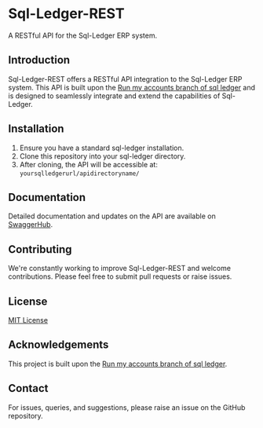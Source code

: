 # Sql-Ledger-REST

A RESTful API for the Sql-Ledger ERP system.

## Introduction

Sql-Ledger-REST offers a RESTful API integration to the Sql-Ledger ERP system. This API is built upon the [Run my accounts branch of sql ledger](https://github.com/ledger123/runmyaccounts) and is designed to seamlessly integrate and extend the capabilities of Sql-Ledger.

## Installation

1. Ensure you have a standard sql-ledger installation.
2. Clone this repository into your sql-ledger directory.
3. After cloning, the API will be accessible at: `yoursqlledgerurl/apidirectoryname/`

## Documentation

Detailed documentation and updates on the API are available on [SwaggerHub](https://app.swaggerhub.com/apis/HASHIM1SAQIB/SqlLedgerRest/1#/).

## Contributing

We're constantly working to improve Sql-Ledger-REST and welcome contributions. Please feel free to submit pull requests or raise issues.

## License

[MIT License](LICENSE)

## Acknowledgements

This project is built upon the [Run my accounts branch of sql ledger](https://github.com/ledger123/runmyaccounts).

## Contact

For issues, queries, and suggestions, please raise an issue on the GitHub repository.
